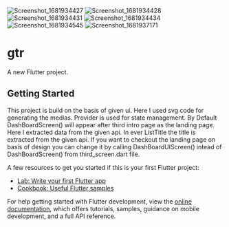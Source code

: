 ![Screenshot_1681934427](https://user-images.githubusercontent.com/115090973/233195431-0fb6a6ea-813e-41af-85e3-0b7f6ae1ef5e.png)
![Screenshot_1681934428](https://user-images.githubusercontent.com/115090973/233195485-9caac454-f0a1-490e-9c7b-fa4a6155b5f1.png)
![Screenshot_1681934431](https://user-images.githubusercontent.com/115090973/233195559-d98175c1-a037-4290-94c9-7884461ae0d0.png)
![Screenshot_1681934434](https://user-images.githubusercontent.com/115090973/233195607-854ba1a9-f4a0-415f-9508-aa8107eff0a0.png)
![Screenshot_1681934545](https://user-images.githubusercontent.com/115090973/233195954-0cc856ca-5a9f-4f39-ab42-603434215b56.png)
![Screenshot_1681937171](https://user-images.githubusercontent.com/115090973/233196167-9909c93c-f124-4837-a23f-6a747a1ec9d6.png)
# gtr

A new Flutter project.

## Getting Started

This project is build on the basis of given ui. Here I used svg code for generating the medias. 
Provider is used for state management.
By Default DashBoardScreen() will appear after third  intro page as the landing page. Here I extracted data from the given api. In ever ListTitle the title is extracted from the given api.
If you want to checkout the landing page on basis of design you can change it by calling DashBoardUIScreen() intead of DashBoardScreen() from third_screen.dart file.

A few resources to get you started if this is your first Flutter project:

- [Lab: Write your first Flutter app](https://docs.flutter.dev/get-started/codelab)
- [Cookbook: Useful Flutter samples](https://docs.flutter.dev/cookbook)

For help getting started with Flutter development, view the
[online documentation](https://docs.flutter.dev/), which offers tutorials,
samples, guidance on mobile development, and a full API reference.
